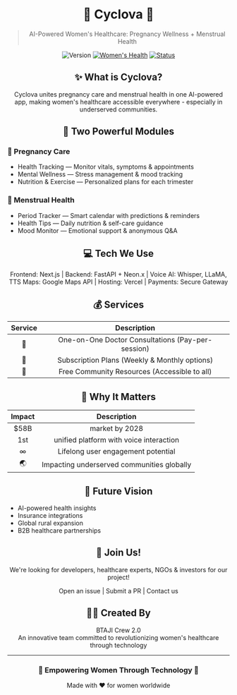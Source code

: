 <div align="center">

# 🌸 Cyclova 🌸

> AI-Powered Women's Healthcare: Pregnancy Wellness + Menstrual Health

![Version](https://img.shields.io/badge/version-1.0-blue) 
[![Women's Health](https://img.shields.io/badge/Women's_Health-AI_Powered-purple)](#features)
[![Status](https://img.shields.io/badge/Status-In_Development-orange)](#get-involved)

<!-- Animation Banner (HTML Comment for GitHub) -->
<!-- 
To add an animated banner at the top of your GitHub README:
1. Create a GIF or animated SVG
2. Add it here with: ![Cyclova Banner](path/to/your/banner.gif)
3. Or use an HTML img tag for more control: <img src="path/to/banner.gif" width="100%" alt="Cyclova Animated Banner">
-->

</div>

<div align="center">

## ✨ What is Cyclova?

</div>

<div align="center"> Cyclova unites pregnancy care and menstrual health in one AI-powered app, making women's healthcare accessible everywhere - especially in underserved communities. </div>

<div align="center">



## 🌟 Two Powerful Modules

</div>

### 🤰 Pregnancy Care
- Health Tracking — Monitor vitals, symptoms & appointments
- Mental Wellness — Stress management & mood tracking
- Nutrition & Exercise — Personalized plans for each trimester

### 🔄 Menstrual Health
- Period Tracker — Smart calendar with predictions & reminders
- Health Tips — Daily nutrition & self-care guidance
- Mood Monitor — Emotional support & anonymous Q&A

<div align="center">

## 💻 Tech We Use


Frontend: Next.js | Backend: FastAPI + Neon.x | Voice AI: Whisper, LLaMA, TTS
Maps: Google Maps API | Hosting: Vercel | Payments: Secure Gateway


## 💰 Services

</div>

<div align="center">

| Service | Description |
|:-------:|:-----------:|
| 💼 | One-on-One Doctor Consultations (Pay-per-session) |
| 🔄 | Subscription Plans (Weekly & Monthly options) |
| 💝 | Free Community Resources (Accessible to all) |

</div>

<div align="center">

## 🚀 Why It Matters

</div>

<div align="center">

| Impact | Description |
|:------:|:-----------:|
| $58B | market by 2028 |
| 1st | unified platform with voice interaction |
| ∞ | Lifelong user engagement potential |
| 🌏 | Impacting underserved communities globally |

</div>

<div align="center">

## 🔮 Future Vision

</div>

- AI-powered health insights
- Insurance integrations
- Global rural expansion
- B2B healthcare partnerships

<div align="center">

## 👋 Join Us!

</div>

<div align="center">We're looking for developers, healthcare experts, NGOs & investors for our project! </div>

<div align="center">


Open an issue | Submit a PR | Contact us


## 👨‍💻 Created By

BTAJI Crew 2.0  
An innovative team committed to revolutionizing women's healthcare through technology

---

### 🌸 Empowering Women Through Technology 🌸

Made with ❤ for women worldwide

</div>
